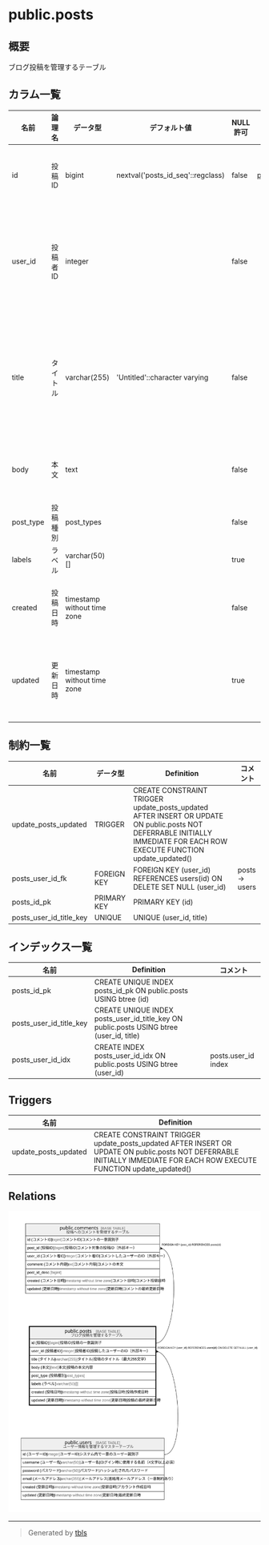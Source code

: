 # public.posts

## 概要

ブログ投稿を管理するテーブル

## カラム一覧

| 名前 | 論理名 | データ型 | デフォルト値 | NULL許可 | 子テーブル | 親テーブル | コメント |
| ---- | ------ | -------- | ------------ | -------- | ---------- | ---------- | -------- |
| id | 投稿ID | bigint | nextval('posts_id_seq'::regclass) | false | [public.comments](public.comments.md) |  | 投稿ID\|投稿の一意識別子 |
| user_id | 投稿者ID | integer |  | false |  | [public.users](public.users.md) | 投稿者ID\|投稿したユーザーのID（外部キー） |
| title | タイトル | varchar(255) | 'Untitled'::character varying | false |  |  | タイトル\|投稿のタイトル（最大255文字） |
| body | 本文 | text |  | false |  |  | 本文\|投稿の本文内容 |
| post_type | 投稿種別 | post_types |  | false |  |  |  |
| labels | ラベル | varchar(50)[] |  | true |  |  |  |
| created | 投稿日時 | timestamp without time zone |  | false |  |  | 投稿日時\|投稿作成日時 |
| updated | 更新日時 | timestamp without time zone |  | true |  |  | 更新日時\|投稿の最終更新日時 |

## 制約一覧

| 名前 | データ型 | Definition | コメント |
| ---- | ---- | ---------- | ------- |
| update_posts_updated | TRIGGER | CREATE CONSTRAINT TRIGGER update_posts_updated AFTER INSERT OR UPDATE ON public.posts NOT DEFERRABLE INITIALLY IMMEDIATE FOR EACH ROW EXECUTE FUNCTION update_updated() |  |
| posts_user_id_fk | FOREIGN KEY | FOREIGN KEY (user_id) REFERENCES users(id) ON DELETE SET NULL (user_id) | posts -> users |
| posts_id_pk | PRIMARY KEY | PRIMARY KEY (id) |  |
| posts_user_id_title_key | UNIQUE | UNIQUE (user_id, title) |  |

## インデックス一覧

| 名前 | Definition | コメント |
| ---- | ---------- | ------- |
| posts_id_pk | CREATE UNIQUE INDEX posts_id_pk ON public.posts USING btree (id) |  |
| posts_user_id_title_key | CREATE UNIQUE INDEX posts_user_id_title_key ON public.posts USING btree (user_id, title) |  |
| posts_user_id_idx | CREATE INDEX posts_user_id_idx ON public.posts USING btree (user_id) | posts.user_id index |

## Triggers

| 名前 | Definition |
| ---- | ---------- |
| update_posts_updated | CREATE CONSTRAINT TRIGGER update_posts_updated AFTER INSERT OR UPDATE ON public.posts NOT DEFERRABLE INITIALLY IMMEDIATE FOR EACH ROW EXECUTE FUNCTION update_updated() |

## Relations

![er](public.posts.svg)

---

> Generated by [tbls](https://github.com/k1LoW/tbls)
